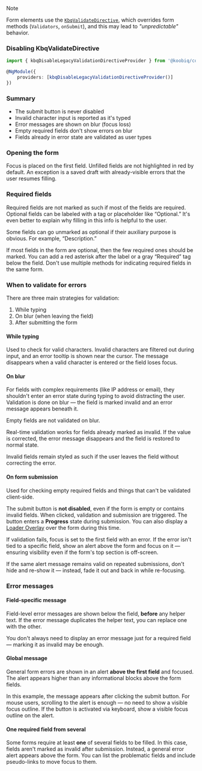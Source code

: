 <div class="kbq-callout kbq-callout_warning">
<div class="kbq-callout__header">Note</div>
<div class="kbq-callout__content kbq-docs-element-last-child-margin-bottom-0">

Form elements use the [`KbqValidateDirective`](https://github.com/koobiq/angular-components/blob/main/packages/components/form-field/validate.directive.ts), which overrides form methods (`Validators`, `onSubmit`), and this may lead to _"unpredictable"_ behavior.

</div>
</div>

### Disabling KbqValidateDirective

```ts
import { kbqDisableLegacyValidationDirectiveProvider } from '@koobiq/components/core';

@NgModule({
    providers: [kbqDisableLegacyValidationDirectiveProvider()]
})
```

### Summary

- The submit button is never disabled
- Invalid character input is reported as it's typed
- Error messages are shown on blur (focus loss)
- Empty required fields don't show errors on blur
- Fields already in error state are validated as user types

### Opening the form

Focus is placed on the first field. Unfilled fields are not highlighted in red by default. An exception is a saved draft with already-visible errors that the user resumes filling.

<!-- example(validation-on-open) -->

### Required fields

Required fields are not marked as such if most of the fields are required. Optional fields can be labeled with a tag or placeholder like “Optional.” It's even better to explain why filling in this info is helpful to the user.

<!-- example(validation-optional-label) -->

Some fields can go unmarked as optional if their auxiliary purpose is obvious. For example, “Description.”

If most fields in the form are optional, then the few required ones should be marked. You can add a red asterisk after the label or a gray “Required” tag below the field. Don't use multiple methods for indicating required fields in the same form.

<!-- example(validation-required-label) -->

### When to validate for errors

There are three main strategies for validation:

1. While typing
2. On blur (when leaving the field)
3. After submitting the form

#### While typing

Used to check for valid characters. Invalid characters are filtered out during input, and an error tooltip is shown near the cursor. The message disappears when a valid character is entered or the field loses focus.

<!-- example(validation-on-type) -->

#### On blur

For fields with complex requirements (like IP address or email), they shouldn't enter an error state during typing to avoid distracting the user. Validation is done on blur — the field is marked invalid and an error message appears beneath it.

<!-- example(validation-on-blur) -->

Empty fields are not validated on blur.

Real-time validation works for fields already marked as invalid. If the value is corrected, the error message disappears and the field is restored to normal state.

Invalid fields remain styled as such if the user leaves the field without correcting the error.

<!-- example(validation-on-blur-filled) -->

#### On form submission

Used for checking empty required fields and things that can't be validated client-side.

The submit button is **not disabled**, even if the form is empty or contains invalid fields. When clicked, validation and submission are triggered. The button enters a **Progress** state during submission. You can also display a [Loader Overlay](/ru/components/loader-overlay) over the form during this time.

If validation fails, focus is set to the first field with an error. If the error isn't tied to a specific field, show an alert above the form and focus on it — ensuring visibility even if the form's top section is off-screen.

If the same alert message remains valid on repeated submissions, don't hide and re-show it — instead, fade it out and back in while re-focusing.

<!-- example(validation-on-submit) -->

### Error messages

#### Field-specific message

Field-level error messages are shown below the field, **before** any helper text. If the error message duplicates the helper text, you can replace one with the other.

<!-- example(validation-message-for-specific-field) -->

You don't always need to display an error message just for a required field — marking it as invalid may be enough.

<!-- example(validation-no-message) -->

#### Global message

General form errors are shown in an alert **above the first field** and focused. The alert appears higher than any informational blocks above the form fields.

In this example, the message appears after clicking the submit button. For mouse users, scrolling to the alert is enough — no need to show a visible focus outline. If the button is activated via keyboard, show a visible focus outline on the alert.

<!-- example(validation-message-global) -->

#### One required field from several

Some forms require at least **one** of several fields to be filled. In this case, fields aren't marked as invalid after submission. Instead, a general error alert appears above the form. You can list the problematic fields and include pseudo-links to move focus to them.

<!-- example(validation-message-global-with-links) -->
